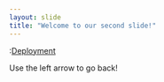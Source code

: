 ```yaml
---
layout: slide
title: "Welcome to our second slide!"
---
```

:[Deployment](https://bnhassin.github.io/github-slideshow/#/)

Use the left arrow to go back!
